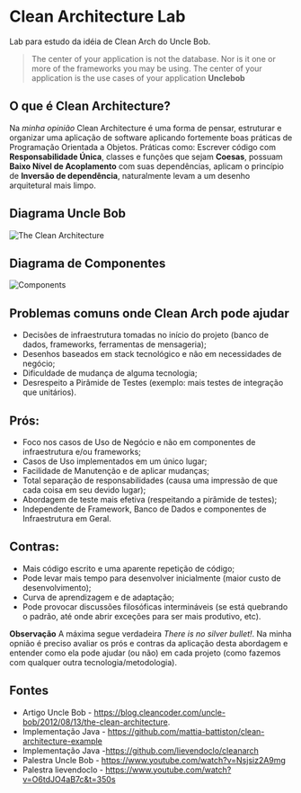 # Clean Architecture Lab

Lab para estudo da idéia de Clean Arch do Uncle Bob.

> The center of your application is not the database. 
> Nor is it one or more of the frameworks you may be using. 
> The center of your application is the use cases of your application 
> **Unclebob**

## O que é Clean Architecture?

Na _minha opinião_ Clean Architecture é uma forma de pensar, estruturar e organizar uma aplicação de software aplicando fortemente boas práticas de Programação Orientada a Objetos. Práticas como: Escrever código com **Responsabilidade Única**, classes e funções que sejam **Coesas**, possuam **Baixo Nível de Acoplamento** com suas dependências, aplicam o princípio de **Inversão de dependência**, naturalmente levam a um desenho arquitetural mais limpo.

## Diagrama Uncle Bob
![The Clean Architecture](http://blog.cleancoder.com/uncle-bob/images/2012-08-13-the-clean-architecture/CleanArchitecture.jpg)

## Diagrama de Componentes
![Components](http://i.imgur.com/WkBAATy.png)

## Problemas comuns onde Clean Arch pode ajudar
* Decisões de infraestrutura tomadas no início do projeto (banco de dados, frameworks, ferramentas de mensageria);
* Desenhos baseados em stack tecnológico e não em necessidades de negócio;
* Dificuldade de mudança de alguma tecnologia;
* Desrespeito a Pirâmide de Testes (exemplo: mais testes de integração que unitários).
  
## Prós:
* Foco nos casos de Uso de Negócio e não em componentes de infraestrutura e/ou frameworks;
* Casos de Uso implementados em um único lugar;
* Facilidade de Manutenção e de aplicar mudanças;
* Total separação de responsabilidades (causa uma impressão de que cada coisa em seu devido lugar);
* Abordagem de teste mais efetiva (respeitando a pirâmide de testes);
* Independente de Framework, Banco de Dados e componentes de Infraestrutura em Geral.

## Contras:
* Mais código escrito e uma aparente repetição de código;
* Pode levar mais tempo para desenvolver inicialmente (maior custo de desenvolvimento);
* Curva de aprendizagem e de adaptação;
* Pode provocar discussões filosóficas intermináveis (se está quebrando o padrão, até onde abrir exceções para ser mais produtivo, etc).

**Observação** A máxima segue verdadeira _There is no silver bullet!_. Na minha opnião é preciso avaliar os prós e contras da aplicação desta abordagem e entender como ela pode ajudar (ou não) em cada projeto (como fazemos com qualquer outra tecnologia/metodologia). 

## Fontes
* Artigo Uncle Bob - https://blog.cleancoder.com/uncle-bob/2012/08/13/the-clean-architecture.
* Implementação Java - https://github.com/mattia-battiston/clean-architecture-example
* Implementação Java -https://github.com/lievendoclo/cleanarch
* Palestra Uncle Bob - https://www.youtube.com/watch?v=Nsjsiz2A9mg
* Palestra lievendoclo - https://www.youtube.com/watch?v=O6tdJO4aB7c&t=350s
